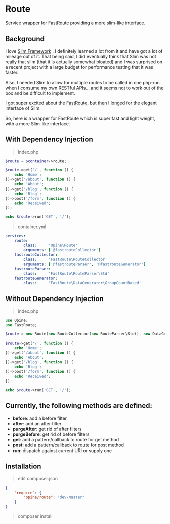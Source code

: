 Route
=====

Service wrapper for FastRoute providing a more slim-like interface.

## Background

I love [Slim Framework](http://www.slimframework.com) .  I definitely learned a lot from it and have got a lot of mileage out of it.  That being said, I did eventually think that Slim was not really that slim (that it is actually somewhat bloated) and I was surprised on a recent project with a large budget for performance testing that it was faster.

Also, I needed Slim to allow for multiple routes to be called in one php-run when I consume my own RESTful APIs... and it seems not to work out of the box and be difficult to implement.

I got super excited about the [FastRoute](https://github.com/nikic/FastRoute), but then I longed for the elegant interface of Slim.

So, here is a wrapper for FastRoute which is super fast and light weight, with a more Slim-like interface.

## With Dependency Injection
> index.php

```php
$route = $container->route;

$route->get('/', function () {
    echo 'Home';
})->get('/about', function () {
    echo 'About';
})->get('/blog', function () {
    echo 'Blog';
})->post('/form', function () {
    echo 'Received';
});

echo $route->run('GET', '/');
```

> container.yml

```yaml
services:
    route:
        class:     'Opine\Route'
        arguments: ['@fastrouteCollector']
    fastrouteCollector:
        class:     'FastRoute\RouteCollector'
        arguments: ['@fastrouteParser', '@fastrouteGenerator']
    fastrouteParser:
        class:     'FastRoute\RouteParser\Std'
    fastrouteGenerator:
        class:     'FastRoute\DataGenerator\GroupCountBased'
```

## Without Dependency Injection
> index.php

```php
use Opine;
use FastRoute;

$route = new Route(new RouteCollector(new RouteParser\Std(), new DataGenerator\GroupCountBased()));

$route->get('/', function () {
    echo 'Home';
})->get('/about', function () {
    echo 'About';
})->get('/blog', function () {
    echo 'Blog';
})->post('/form', function () {
    echo 'Received';
});

echo $route->run('GET', '/');
```

## Currently, the following methods are defined:
- **before**: add a before filter
- **after**: add an after filter
- **purgeAfter**: get rid of after filters
- **purgeBefore**: get rid of before filters
- **get**: add a pattern/callback to route for get method
- **post**: add a pattern/callback to route for post method
- **run**: dispatch against current URI or supply one

## Installation
> edit composer.json

```json
{
    "require": {
        "opine/route": "dev-master"
    }
}
```

> composer install
